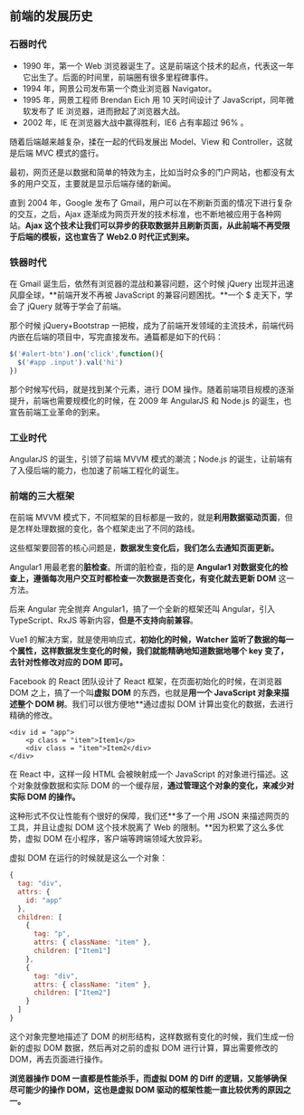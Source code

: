 ## 前端的发展历史

### 石器时代

- 1990 年，第一个 Web 浏览器诞生了。这是前端这个技术的起点，代表这一年它出生了。后面的时间里，前端圈有很多里程碑事件。
- 1994 年，网景公司发布第一个商业浏览器 Navigator。
- 1995 年，网景工程师 Brendan Eich 用 10 天时间设计了 JavaScript，同年微软发布了 IE 浏览器，进而掀起了浏览器大战。
- 2002 年，IE 在浏览器大战中赢得胜利，IE6 占有率超过 96% 。

随着后端越来越复杂，揉在一起的代码发展出 Model、View 和 Controller，这就是后端 MVC 模式的盛行。

最初，网页还是以数据和简单的特效为主，比如当时众多的门户网站，也都没有太多的用户交互，主要就是显示后端存储的新闻。

直到 2004 年，Google 发布了 Gmail，用户可以在不刷新页面的情况下进行复杂的交互，之后，Ajax 逐渐成为网页开发的技术标准，也不断地被应用于各种网站。**Ajax 这个技术让我们可以异步的获取数据并且刷新页面，从此前端不再受限于后端的模板，这也宣告了 Web2.0 时代正式到来。**

### 铁器时代

在 Gmail 诞生后，依然有浏览器的混战和兼容问题，这个时候 jQuery 出现并迅速风靡全球，**前端开发不再被 JavaScript 的兼容问题困扰。**一个 $ 走天下，学会了 jQuery 就等于学会了前端。

那个时候 jQuery+Bootstrap 一把梭，成为了前端开发领域的主流技术，前端代码内嵌在后端的项目中，写完直接发布。通篇都是如下的代码：

```js
$('#alert-btn').on('click',function(){
  $('#app .input').val('hi')
})
```

那个时候写代码，就是找到某个元素，进行 DOM 操作。随着前端项目规模的逐渐提升，前端也需要规模化的时候，在 2009 年 AngularJS 和 Node.js 的诞生，也宣告前端工业革命的到来。

### 工业时代

AngularJS 的诞生，引领了前端 MVVM 模式的潮流；Node.js 的诞生，让前端有了入侵后端的能力，也加速了前端工程化的诞生。

### 前端的三大框架

在前端 MVVM 模式下，不同框架的目标都是一致的，就是**利用数据驱动页面**，但是怎样处理数据的变化，各个框架走出了不同的路线。

这些框架要回答的核心问题是，**数据发生变化后，我们怎么去通知页面更新。**

Angular1 用最老套的**脏检查**。所谓的脏检查，指的是 **Angular1 对数据变化的检查上，遵循每次用户交互时都检查一次数据是否变化，有变化就去更新 DOM** 这一方法。

后来 Angular 完全抛弃 Angular1，搞了一个全新的框架还叫 Angular，引入 TypeScript、RxJS 等新内容，**但是不支持向前兼容**。

Vue1 的解决方案，就是使用响应式，**初始化的时候，Watcher 监听了数据的每一个属性，这样数据发生变化的时候，我们就能精确地知道数据地哪个 key 变了，去针对性修改对应的 DOM 即可。**

Facebook 的 React 团队设计了 React 框架，在页面初始化的时候，在浏览器 DOM 之上，搞了一个叫**虚拟 DOM** 的东西，也就是**用一个 JavaScript 对象来描述整个 DOM 树**。我们可以很方便地**通过虚拟 DOM 计算出变化的数据，去进行精确的修改。

```react
<div id = "app">
    <p class = "item">Item1</p>
    <div class = "item">Item2</div>
</div>
```

在 React 中，这样一段 HTML 会被映射成一个 JavaScript 的对象进行描述。这个对象就像数据和实际 DOM 的一个缓存层，**通过管理这个对象的变化，来减少对实际 DOM 的操作。**

这种形式不仅让性能有个很好的保障，我们还**多了一个用 JSON 来描述网页的工具，并且让虚拟 DOM 这个技术脱离了 Web 的限制。**因为积累了这么多优势，虚拟 DOM 在小程序，客户端等跨端领域大放异彩。

虚拟 DOM 在运行的时候就是这么一个对象：

```js
{
  tag: "div",
  attrs: {
    id: "app"
  },
  children: [
    {
      tag: "p",
      attrs: { className: "item" },
      children: ["Item1"]
    },
    {
      tag: "div",
      attrs: { className: "item" },
      children: ["Item2"]
    }
  ]
}
```

这个对象完整地描述了 DOM 的树形结构，这样数据有变化的时候，我们生成一份新的虚拟 DOM 数据，然后再对之前的虚拟 DOM 进行计算，算出需要修改的 DOM，再去页面进行操作。

**浏览器操作 DOM 一直都是性能杀手，而虚拟 DOM 的 Diff 的逻辑，又能够确保尽可能少的操作 DOM，这也是虚拟 DOM 驱动的框架性能一直比较优秀的原因之一。**

### 